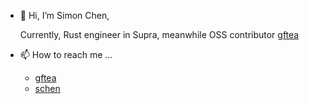 - 👋 Hi, I’m Simon Chen,

  Currently, Rust engineer in Supra, meanwhile OSS contributor [gftea](https://github.com/gftea)
  
- 📫 How to reach me ...
  - [gftea](https://github.com/gftea)
  - [schen](https://github.com/so-schen/)

<!---
so-schen/so-schen is a ✨ special ✨ repository because its `README.md` (this file) appears on your GitHub profile.
You can click the Preview link to take a look at your changes.
--->
